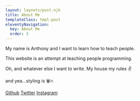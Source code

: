 ```yaml
---
layout: layouts/post.njk
title: About Me
templateClass: tmpl-post
eleventyNavigation:
  key: About Me
  order: 3
---
```


My name is Anthony and I want to learn how to teach people.

This website is an attempt at teaching people programming.

Oh, and whatever else I want to write. My house my rules ✌️

and yea...styling is 🗑🔥

<a href="https://github.com/a-scar">Github</a>
<a href="https://twitter.com/a_scardapane">Twitter</a>
<a href="https://www.instagram.com/anscardapane">Instagram</a>
